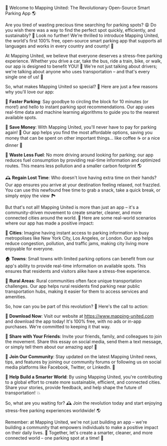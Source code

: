 🚀 Welcome to Mapping United: The Revolutionary Open-Source Smart Parking App 🌎

Are you tired of wasting precious time searching for parking spots? 😩 Do you wish there was a way to find the perfect spot quickly, efficiently, and sustainably? 🚗 Look no further! We're thrilled to introduce Mapping United, the world's first 100% free, open-source smart parking app that supports all languages and works in every country and county! 🌟

At Mapping United, we believe that everyone deserves a stress-free parking experience. Whether you drive a car, take the bus, ride a train, bike, or walk, our app is designed to benefit YOU! 🙏 We're not just talking about drivers; we're talking about anyone who uses transportation – and that's every single one of us! 🌈

So, what makes Mapping United so special? 🤔 Here are just a few reasons why you'll love our app:

🚀 **Faster Parking**: Say goodbye to circling the block for 10 minutes (or more!) and hello to instant parking spot recommendations. Our app uses real-time data and machine learning algorithms to guide you to the nearest available spots.

💸 **Save Money**: With Mapping United, you'll never have to pay for parking again! 🤑 Our app helps you find the most affordable options, saving you money that can be spent on other important things... like coffee ☕️ or a nice dinner 🍴

🚗 **Waste Less Fuel**: No more driving around looking for parking; our app reduces fuel consumption by providing real-time information and optimized routes. This means less pollution and a smaller carbon footprint 🌎

🕰️ **Regain Lost Time**: Who doesn't love having extra time on their hands? Our app ensures you arrive at your destination feeling relaxed, not frazzled. You can use this newfound free time to grab a snack, take a quick break, or simply enjoy the view 🏞️

But that's not all! Mapping United is more than just an app – it's a community-driven movement to create smarter, cleaner, and more connected cities around the world. 💪 Here are some real-world scenarios where our app has made a positive impact:

🌆 **Cities**: Imagine having instant access to parking information in busy metropolises like New York City, Los Angeles, or London. Our app helps reduce congestion, pollution, and traffic jams, making city living more enjoyable for everyone.

🏠 **Towns**: Small towns with limited parking options can benefit from our app's ability to provide real-time information on available spots. This ensures that residents and visitors alike have a stress-free experience.

🌳 **Rural Areas**: Rural communities often face unique transportation challenges. Our app helps rural residents find parking near public transportation hubs, making it easier for them to access services and amenities.

So, how can you be part of this revolution? 🤔 Here's the call to action:

📲 **Download Now**: Visit our website at https://www.mapping-united.com and download the app today! It's 100% free, with no ads or in-app purchases. We're committed to keeping it that way.

👫 **Share with Your Friends**: Invite your friends, family, and colleagues to join the movement. Share this essay on social media, send them a text message, or simply tell them about our amazing app! 📱

💬 **Join Our Community**: Stay updated on the latest Mapping United news, tips, and features by joining our community forums or following us on social media platforms like Facebook, Twitter, or LinkedIn. 🤝

🌟 **Help Build a Smarter World**: By using Mapping United, you're contributing to a global effort to create more sustainable, efficient, and connected cities. Share your stories, provide feedback, and help shape the future of transportation! 💥

So, what are you waiting for? 🕰️ Join the revolution today and start enjoying stress-free parking experiences worldwide! 🌎

Remember: at Mapping United, we're not just building an app – we're building a community that empowers individuals to make a positive impact on their daily lives. 💪 Together, let's create a smarter, cleaner, and more connected world – one parking spot at a time! 🚀